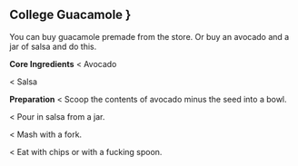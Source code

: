 ## College Guacamole }

You can buy guacamole premade from the store. Or buy an avocado and a jar
of salsa and do this.

**Core Ingredients**
< Avocado

< Salsa

**Preparation**
< Scoop the contents of avocado minus the seed into a bowl.

< Pour in salsa from a jar.

< Mash with a fork.

< Eat with chips or with a fucking spoon.